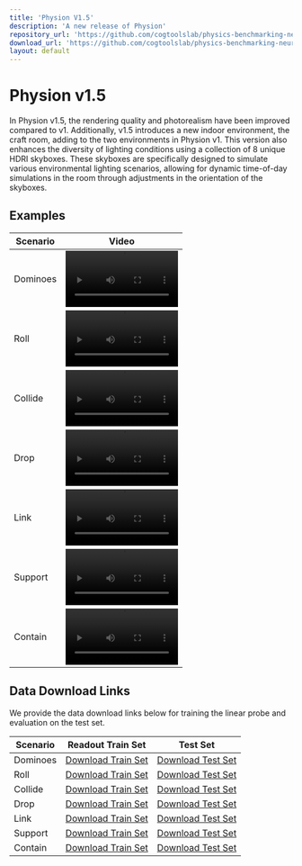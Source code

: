 ```yaml
---
title: 'Physion V1.5'
description: 'A new release of Physion'
repository_url: 'https://github.com/cogtoolslab/physics-benchmarking-neurips2021'
download_url: 'https://github.com/cogtoolslab/physics-benchmarking-neurips2021#downloading-the-physion-dataset'
layout: default
---
```

# Physion v1.5

In Physion v1.5, the rendering quality and photorealism have been improved compared to v1. Additionally, v1.5 introduces a new indoor environment, the craft room, adding to the two environments in Physion v1. This version also enhances the diversity of lighting conditions using a collection of 8 unique HDRI skyboxes. These skyboxes are specifically designed to simulate various environmental lighting scenarios, allowing for dynamic time-of-day simulations in the room through adjustments in the orientation of the skyboxes.

## Examples
| Scenario  | Video                                                                                                                             |
|-----------|-----------------------------------------------------------------------------------------------------------------------------------|
| Dominoes  | <video src="static/v15/pilot_dominoes_default_boxroom_0003_img.mp4" controls autoplay loop title="Title" width="200"></video>                 |
| Roll      | <video src="static/v15/pilot_it2_rollingSliding_simple_ramp_box_0029_img.mp4" controls autoplay loop title="Title" width="200"></video>        |
| Collide   | <video src="static/v15/pilot_it2_collision_assorted_targets_tdw_1_dis_1_occ_0014_img.mp4" controls autoplay loop title="Title" width="200"></video> |
| Drop      | <video src="static/v15/pilot_it2_drop_all_bowls_tdw_1_dis_1_occ_0003_img.mp4" controls autoplay loop title="Title" width="200"></video>        |
| Link      | <video src="static/v15/pilot_linking_nl1-8_mg000_aCyl_bCyl_tdwroom1_long_a_0027_img.mp4" controls autoplay loop title="Title" width="200"></video> |
| Support   | <video src="static/v15/pilot_towers_nb4_SJ025_mono1_dis0_occ0_tdwroom_unstable_0027_img.mp4" controls autoplay loop title="Title" width="200"></video> |
| Contain   | <video src="static/v15/pilot-containment-bowl-familiarization_0024_img.mp4" controls autoplay loop title="Title" width="200"></video>         |

## Data Download Links
We provide the data download links below for training the linear probe and evaluation on the test set.

| Scenario   | Readout Train Set                                                                                    | Test Set                                                                                         |
|------------|------------------------------------------------------------------------------------------------------|--------------------------------------------------------------------------------------------------|
| Dominoes   | [Download Train Set](https://physion-model-readout-set-test.s3.us-east-2.amazonaws.com/dominoes.zip) | [Download Test Set](https://physion-model-test-set-test.s3.us-east-2.amazonaws.com/dominoes.zip) |
| Roll       | [Download Train Set](https://physion-model-readout-set-test.s3.us-east-2.amazonaws.com/roll.zip)     | [Download Test Set](https://physion-model-test-set-test.s3.us-east-2.amazonaws.com/roll.zip)     |
| Collide    | [Download Train Set](https://physion-model-readout-set-test.s3.us-east-2.amazonaws.com/collide.zip)  | [Download Test Set](https://physion-model-test-set-test.s3.us-east-2.amazonaws.com/collide.zip)  |
| Drop       | [Download Train Set](https://physion-model-readout-set-test.s3.us-east-2.amazonaws.com/drop.zip)     | [Download Test Set](https://physion-model-test-set-test.s3.us-east-2.amazonaws.com/drop.zip)     |
| Link       | [Download Train Set](https://physion-model-readout-set-test.s3.us-east-2.amazonaws.com/link.zip)     | [Download Test Set](https://physion-model-test-set-test.s3.us-east-2.amazonaws.com/link.zip)     |
| Support    | [Download Train Set](https://physion-model-readout-set-test.s3.us-east-2.amazonaws.com/support.zip)  | [Download Test Set](https://physion-model-test-set-test.s3.us-east-2.amazonaws.com/support.zip)  |
| Contain    | [Download Train Set](https://physion-model-readout-set-test.s3.us-east-2.amazonaws.com/contain.zip)  | [Download Test Set](https://physion-model-test-set-test.s3.us-east-2.amazonaws.com/contain.zip)  |